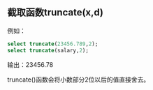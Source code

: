 ## 截取函数truncate(x,d)

例如：

```sql
select truncate(23456.789,2);  
select truncate(salary,2);  
```


输出：23456.78  

truncate()函数会将小数部分2位以后的值直接舍去。
